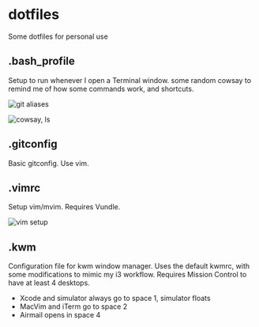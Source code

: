 dotfiles
========
Some dotfiles for personal use

.bash_profile
-------------
Setup to run whenever I open a Terminal window. some random cowsay to remind me of how some commands work, and shortcuts.

![git aliases](http://i.imgur.com/r9BlaUT.png "git aliases")

![cowsay, ls](http://i.imgur.com/NeNtLK9.png "cowsay what")

.gitconfig
----------
Basic gitconfig. Use vim.

.vimrc
------
Setup vim/mvim. Requires Vundle.

![vim setup](http://i.imgur.com/t5fRpql.png "cowsay what")

.kwm
----
Configuration file for kwm window manager. Uses the default kwmrc, with some modifications to mimic my i3 workflow. Requires Mission Control to have at least 4 desktops.

- Xcode and simulator always go to space 1, simulator floats
- MacVim and iTerm go to space 2
- Airmail opens in space 4

